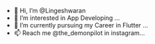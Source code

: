 - 👋 Hi, I’m @Lingeshwaran
- 👀 I’m interested in App Developing ...
- 🌱 I’m currently pursuing my Career in Flutter ...
- 📫 Reach me @the_demonpilot in instagram...

<!---
Lingeshwaran78/Lingeshwaran78 is a ✨ special ✨ repository because its `README.md` (this file) appears on your GitHub profile.
You can click the Preview link to take a look at your changes.
--->
